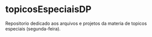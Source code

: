# topicosEspeciaisDP
Repositorio dedicado aos arquivos e projetos da materia de topicos especiais (segunda-feira).
